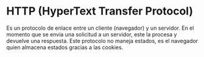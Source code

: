 # **HTTP** (HyperText Transfer Protocol)

Es un protocolo de enlace entre un cliente (navegador) y un servidor.
En el momento que se envia una solicitud a un servidor, este 
la procesa y devuelve una respuesta. Este protocolo no maneja estados,
es el navegador quien almacena estados gracias a las cookies.
